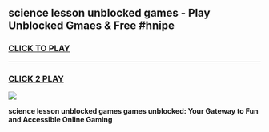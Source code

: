 
## science lesson unblocked games - Play Unblocked Gmaes & Free #hnipe
<h3>
<a href="https://news.freeplayer.one?title=science_lesson_unblocked_games&ref=26F">CLICK TO PLAY</a></h3>
<hr>

<h3>
<a href="https://news.freeplayer.one?title=science_lesson_unblocked_games&ref=26F">CLICK 2 PLAY</a>
  
</h3>

<a href="https://news.freeplayer.one?title=science_lesson_unblocked_games&ref=26F/"><img src="https://clearcache.store/games.png"></a>


**science lesson unblocked games games unblocked: Your Gateway to Fun and Accessible Online Gaming**
